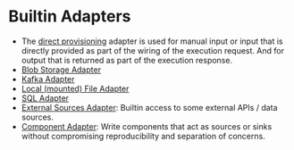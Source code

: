 # Builtin Adapters


* The [direct provisioning](./manual_input.md) adapter is used for manual input or input that is directly provided as part of the wiring of the execution request. And for output that is returned as part of the execution response.
* [Blob Storage Adapter](./blob_storage_adapter.md)
* [Kafka Adapter](./kafka_adapter.md)
* [Local (mounted) File Adapter](./local_file_adapter.md)
* [SQL Adapter](./sql_adapter.md)
* [External Sources Adapter](./external_sources_adapter.md): Builtin access to some external APIs / data sources.
* [Component Adapter](./component_adapter.md): Write components that act as sources or sinks without compromising reproducibility and separation of concerns.